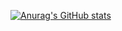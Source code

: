 [![Anurag's GitHub stats](https://github-readme-stats.vercel.app/api?username=Consonnm)](https://github.com/anuraghazra/github-readme-stats)

